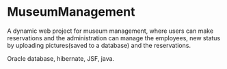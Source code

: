 # MuseumManagement

A dynamic web project for museum management, where users can make reservations and the administration can manage the employees,
new status by uploading pictures(saved to a database) and the reservations.

Oracle database, hibernate, JSF, java.

